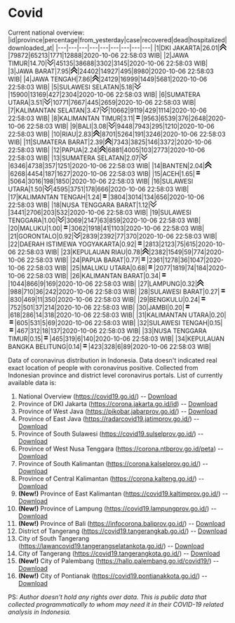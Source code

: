 # Covid
Current national overview:
|id|province|percentage|from_yesterday|case|recovered|dead|hospitalized|downloaded_at|
|---|---|---|---|---|---|---|---|---|
|1|DKI JAKARTA|26.01|![up](https://github.com/ariefrachmannn/covid/raw/master/img/rsz_img_186982.png)|79872|65213|1771|12888|2020-10-06 22:58:03 WIB|
|2|JAWA TIMUR|14.70|![down](https://github.com/ariefrachmannn/covid/raw/master/img/rsz_down.png)|45135|38688|3302|3145|2020-10-06 22:58:03 WIB|
|3|JAWA BARAT|7.95|![up](https://github.com/ariefrachmannn/covid/raw/master/img/rsz_img_186982.png)|24402|14927|495|8980|2020-10-06 22:58:03 WIB|
|4|JAWA TENGAH|7.86|![up](https://github.com/ariefrachmannn/covid/raw/master/img/rsz_img_186982.png)|24129|16999|1449|5681|2020-10-06 22:58:03 WIB|
|5|SULAWESI SELATAN|5.18|![down](https://github.com/ariefrachmannn/covid/raw/master/img/rsz_down.png)|15900|13169|427|2304|2020-10-06 22:58:03 WIB|
|6|SUMATERA UTARA|3.51|![down](https://github.com/ariefrachmannn/covid/raw/master/img/rsz_down.png)|10771|7667|445|2659|2020-10-06 22:58:03 WIB|
|7|KALIMANTAN SELATAN|3.47|![down](https://github.com/ariefrachmannn/covid/raw/master/img/rsz_down.png)|10662|9119|429|1114|2020-10-06 22:58:03 WIB|
|8|KALIMANTAN TIMUR|3.11|![equal](https://github.com/ariefrachmannn/covid/raw/master/img/rsz_equal.png)|9563|6539|376|2648|2020-10-06 22:58:03 WIB|
|9|BALI|3.08|![down](https://github.com/ariefrachmannn/covid/raw/master/img/rsz_down.png)|9448|7943|295|1210|2020-10-06 22:58:03 WIB|
|10|RIAU|2.83|![up](https://github.com/ariefrachmannn/covid/raw/master/img/rsz_img_186982.png)|8701|5264|191|3246|2020-10-06 22:58:03 WIB|
|11|SUMATERA BARAT|2.39|![up](https://github.com/ariefrachmannn/covid/raw/master/img/rsz_img_186982.png)|7343|3825|146|3372|2020-10-06 22:58:03 WIB|
|12|PAPUA|2.24|![up](https://github.com/ariefrachmannn/covid/raw/master/img/rsz_img_186982.png)|6881|4005|103|2773|2020-10-06 22:58:03 WIB|
|13|SUMATERA SELATAN|2.07|![down](https://github.com/ariefrachmannn/covid/raw/master/img/rsz_down.png)|6346|4738|357|1251|2020-10-06 22:58:03 WIB|
|14|BANTEN|2.04|![up](https://github.com/ariefrachmannn/covid/raw/master/img/rsz_img_186982.png)|6268|4454|187|1627|2020-10-06 22:58:03 WIB|
|15|ACEH|1.65|![equal](https://github.com/ariefrachmannn/covid/raw/master/img/rsz_equal.png)|5064|3016|198|1850|2020-10-06 22:58:03 WIB|
|16|SULAWESI UTARA|1.50|![down](https://github.com/ariefrachmannn/covid/raw/master/img/rsz_down.png)|4595|3751|178|666|2020-10-06 22:58:03 WIB|
|17|KALIMANTAN TENGAH|1.24|![equal](https://github.com/ariefrachmannn/covid/raw/master/img/rsz_equal.png)|3804|3014|134|656|2020-10-06 22:58:03 WIB|
|18|NUSA TENGGARA BARAT|1.12|![down](https://github.com/ariefrachmannn/covid/raw/master/img/rsz_down.png)|3441|2706|203|532|2020-10-06 22:58:03 WIB|
|19|SULAWESI TENGGARA|1.00|![down](https://github.com/ariefrachmannn/covid/raw/master/img/rsz_down.png)|3069|2147|63|859|2020-10-06 22:58:03 WIB|
|20|MALUKU|1.00|![equal](https://github.com/ariefrachmannn/covid/raw/master/img/rsz_equal.png)|3062|1918|41|1103|2020-10-06 22:58:03 WIB|
|21|GORONTALO|0.92|![down](https://github.com/ariefrachmannn/covid/raw/master/img/rsz_down.png)|2839|2392|77|370|2020-10-06 22:58:03 WIB|
|22|DAERAH ISTIMEWA YOGYAKARTA|0.92|![equal](https://github.com/ariefrachmannn/covid/raw/master/img/rsz_equal.png)|2813|2123|75|615|2020-10-06 22:58:03 WIB|
|23|KEPULAUAN RIAU|0.78|![up](https://github.com/ariefrachmannn/covid/raw/master/img/rsz_img_186982.png)|2382|1549|59|774|2020-10-06 22:58:03 WIB|
|24|PAPUA BARAT|0.77|![equal](https://github.com/ariefrachmannn/covid/raw/master/img/rsz_equal.png)|2361|1278|36|1047|2020-10-06 22:58:03 WIB|
|25|MALUKU UTARA|0.68|![equal](https://github.com/ariefrachmannn/covid/raw/master/img/rsz_equal.png)|2077|1819|74|184|2020-10-06 22:58:03 WIB|
|26|KALIMANTAN BARAT|0.34|![equal](https://github.com/ariefrachmannn/covid/raw/master/img/rsz_equal.png)|1044|866|9|169|2020-10-06 22:58:03 WIB|
|27|LAMPUNG|0.32|![up](https://github.com/ariefrachmannn/covid/raw/master/img/rsz_img_186982.png)|988|710|36|242|2020-10-06 22:58:03 WIB|
|28|SULAWESI BARAT|0.27|![equal](https://github.com/ariefrachmannn/covid/raw/master/img/rsz_equal.png)|830|469|11|350|2020-10-06 22:58:03 WIB|
|29|BENGKULU|0.24|![equal](https://github.com/ariefrachmannn/covid/raw/master/img/rsz_equal.png)|752|501|37|214|2020-10-06 22:58:03 WIB|
|30|JAMBI|0.20|![equal](https://github.com/ariefrachmannn/covid/raw/master/img/rsz_equal.png)|618|286|14|318|2020-10-06 22:58:03 WIB|
|31|KALIMANTAN UTARA|0.20|![equal](https://github.com/ariefrachmannn/covid/raw/master/img/rsz_equal.png)|605|531|5|69|2020-10-06 22:58:03 WIB|
|32|SULAWESI TENGAH|0.15|![equal](https://github.com/ariefrachmannn/covid/raw/master/img/rsz_equal.png)|467|312|18|137|2020-10-06 22:58:03 WIB|
|33|NUSA TENGGARA TIMUR|0.15|![equal](https://github.com/ariefrachmannn/covid/raw/master/img/rsz_equal.png)|465|319|6|140|2020-10-06 22:58:03 WIB|
|34|KEPULAUAN BANGKA BELITUNG|0.14|![equal](https://github.com/ariefrachmannn/covid/raw/master/img/rsz_equal.png)|423|328|6|89|2020-10-06 22:58:03 WIB|

Data of coronavirus distribution in Indonesia. Data doesn't indicated real exact location of people with coronavirus positive. Collected from Indonesian province and district level coronavirus portals. List of currently available data is:
1. National Overview (https://covid19.go.id/) -- [Download](https://www.dropbox.com/s/66ly270fw4y76fx/covid_nasional.csv?dl=0)
2. Province of DKI Jakarta (https://corona.jakarta.go.id/id) -- [Download](https://riwayat-file-covid-19-dki-jakarta-jakartagis.hub.arcgis.com/)
3. Province of West Java (https://pikobar.jabarprov.go.id/) -- [Download](https://www.dropbox.com/s/alg0zp60fylq6cn/covid_jabar.csv?dl=0)
4. Province of East Java (https://radarcovid19.jatimprov.go.id/) -- [Download](https://www.dropbox.com/sh/e7vtgcnl4ckbvr4/AADo9UMRDZvrhHn66qTHZOvNa?dl=0)
5. Province of South Sulawesi (https://covid19.sulselprov.go.id/) -- [Download](https://www.dropbox.com/s/z5ek23lwcztj7z7/covid_sulsel.csv?dl=0)
6. Province of West Nusa Tenggara (https://corona.ntbprov.go.id/peta) -- [Download](https://www.dropbox.com/s/4p2k93n42xx0c00/covid_ntb.csv?dl=0)
7. Province of South Kalimantan (https://corona.kalselprov.go.id/) -- [Download](https://www.dropbox.com/sh/7aa2kvz8lb04pzz/AADH1Oj5oFMw2mp-D3JStPRsa?dl=0)
8. Province of Central Kalimantan (https://corona.kalteng.go.id/) -- [Download](https://www.dropbox.com/s/9q01v5r3ys2ozk4/covid_kalteng.csv?dl=0)
9. **(New!)** Province of East Kalimantan (https://covid19.kaltimprov.go.id/) -- [Download](https://www.dropbox.com/sh/qhpxj532nm80goa/AAB6ek_fp1__ieTR0TFQpfIga?dl=0)
10. **(New!)** Province of Lampung (https://covid19.lampungprov.go.id/) -- [Download](https://www.dropbox.com/s/ecuew6oa9kzwqwx/covid_lampung.csv?dl=0)
11. **(New!)** Province of Bali (https://infocorona.baliprov.go.id/) -- [Download](https://www.dropbox.com/sh/iceiwun4ufttmiu/AAC7dSRMpfTjPI1Lfzw-LeCUa?dl=0)
12. District of Tangerang (https://covid19.tangerangkab.go.id/) -- [Download](https://www.dropbox.com/sh/yxovyy6sy5bnz4p/AACZzVHinisKmz8oQWyQJ3nua?dl=0)
13. City of South Tangerang (https://lawancovid19.tangerangselatankota.go.id/) -- [Download](https://www.dropbox.com/s/zlvxo4ivswdzmle/covid_tangsel.csv?dl=0)
14. City of Tangerang (https://covid19.tangerangkota.go.id/) -- [Download](https://www.dropbox.com/s/e53224kvdrpjzy0/covid_tangkot.csv?dl=0)
15. **(New!)** City of Palembang (https://hallo.palembang.go.id/covid19/) -- [Download](https://www.dropbox.com/sh/oj17bhwhlpjht9e/AABZEG-OiaSaFvikATDx6coEa?dl=0)
16. **(New!)** City of Pontianak (https://covid19.pontianakkota.go.id/) -- [Download](https://www.dropbox.com/sh/66if3y4ly51j4sh/AADQ-zwLGa7Kz4ZzJgDw2-3na?dl=0)

PS: *Author doesn't hold any rights over data. This is public data that collected programmatically to whom may need it in their COVID-19 related analysis in Indonesia.*
